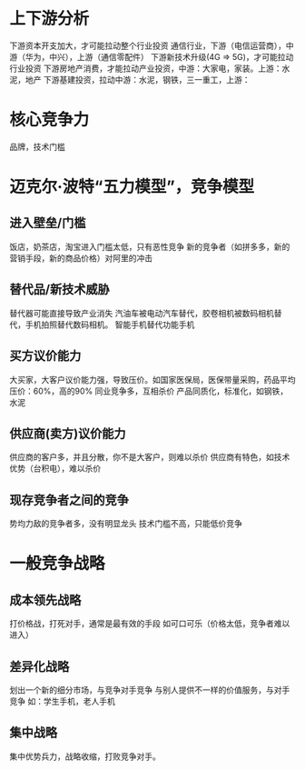 

# 上下游分析
下游资本开支加大，才可能拉动整个行业投资
通信行业，下游（电信运营商），中游（华为，中兴），上游（通信零配件）
下游新技术升级(4G => 5G)，才可能拉动行业投资
下游房地产消费，才能拉动产业投资，中游：大家电，家装。上游：水泥，地产
下游基建投资，拉动中游：水泥，钢铁，三一重工，上游：

# 核心竞争力
品牌，技术门槛

# 迈克尔·波特“五力模型”，竞争模型
## 进入壁垒/门槛
饭店，奶茶店，淘宝进入门槛太低，只有恶性竞争
新的竞争者（如拼多多，新的营销手段，新的商品价格）对阿里的冲击

## 替代品/新技术威胁
替代器可能直接导致产业消失
汽油车被电动汽车替代，胶卷相机被数码相机替代，手机拍照替代数码相机。 智能手机替代功能手机

## 买方议价能力
大买家，大客户议价能力强，导致压价。如国家医保局，医保带量采购，药品平均压价：60%，高的90%
同业竞争多，互相杀价
产品同质化，标准化，如钢铁，水泥

## 供应商(卖方)议价能力
供应商的客户多，并且分散，你不是大客户，则难以杀价
供应商有特色，如技术优势（台积电），难以杀价


## 现存竞争者之间的竞争
势均力敌的竞争者多，没有明显龙头
技术门槛不高，只能低价竞争

# 一般竞争战略
## 成本领先战略
打价格战，打死对手，通常是最有效的手段
如可口可乐（价格太低，竞争者难以进入）

## 差异化战略
划出一个新的细分市场，与竞争对手竞争
与别人提供不一样的价值服务，与对手竞争
如：学生手机，老人手机

## 集中战略
集中优势兵力，战略收缩，打败竞争对手。


